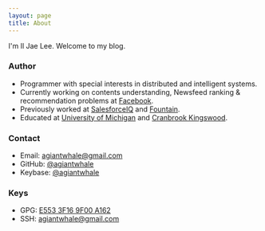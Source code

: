 ```yaml
---
layout: page
title: About
---
```

I'm Il Jae Lee. Welcome to my blog.

### Author

* Programmer with special interests in distributed and intelligent systems.
* Currently working on contents understanding, Newsfeed ranking & recommendation problems at [Facebook](https://engineering.fb.com/).
* Previously worked at [SalesforceIQ](https://engineering.salesforce.com/) and [Fountain](https://get.fountain.com/).
* Educated at [University of Michigan](https://cse.engin.umich.edu/) and [Cranbrook Kingswood](https://schools.cranbrook.edu/).

### Contact
* Email: [agiantwhale@gmail.com](mailto:agiantwhale@gmail.com)
* GitHub: [@agiantwhale](https://github.com/agiantwhale)
* Keybase: [@agiantwhale](https://keybase.io/agiantwhale)

### Keys
* GPG: [E553 3F16 9F00 A162](https://keybase.io/agiantwhale/pgp_keys.asc?fingerprint=e3ce0a09fe8c3d2a3ba51791e5533f169f00a162)
* SSH: [agiantwhale@gmail.com](https://keybase.pub/agiantwhale/agiantwhale_ed25519.pub)